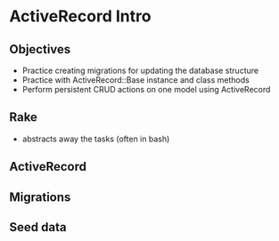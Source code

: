 # ActiveRecord Intro

## Objectives

* Practice creating migrations for updating the database structure
* Practice with ActiveRecord::Base instance and class methods
* Perform persistent CRUD actions on one model using ActiveRecord

## Rake

* abstracts away the tasks (often in bash)

## ActiveRecord

## Migrations


## Seed data

